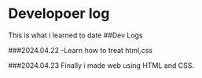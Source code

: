 # Developoer log
 This is what i learned to date
 ##Dev Logs

 ###2024.04.22
 -Learn how to treat html,css

###2024.04.23
Finally i made web using HTML and CSS.
